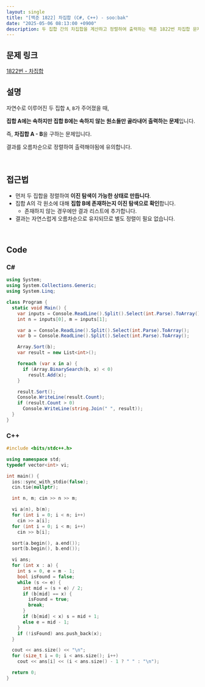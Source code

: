 ```yaml
---
layout: single
title: "[백준 1822] 차집합 (C#, C++) - soo:bak"
date: "2025-05-06 08:13:00 +0900"
description: 두 집합 간의 차집합을 계산하고 정렬하여 출력하는 백준 1822번 차집합 문제의 C# 및 C++ 풀이 및 해설
---
```


## 문제 링크
[1822번 - 차집합](https://www.acmicpc.net/problem/1822)

## 설명
자연수로 이루어진 두 집합 `A`, `B`가 주어졌을 때,

**집합 A에는 속하지만 집합 B에는 속하지 않는 원소들만 골라내어 출력하는 문제**입니다.

즉, **차집합 A - B**을 구하는 문제입니다.

결과를 오름차순으로 정렬하여 출력해야됨에 유의합니다.

<br>

## 접근법
- 먼저 두 집합을 정렬하여 **이진 탐색이 가능한 상태로 만듭니다**.
- 집합 A의 각 원소에 대해 **집합 B에 존재하는지 이진 탐색으로 확인**합니다.
  - 존재하지 않는 경우에만 결과 리스트에 추가합니다.
- 결과는 자연스럽게 오름차순으로 유지되므로 별도 정렬이 필요 없습니다.

<br>

## Code

### C#

```csharp
using System;
using System.Collections.Generic;
using System.Linq;

class Program {
  static void Main() {
    var inputs = Console.ReadLine().Split().Select(int.Parse).ToArray();
    int n = inputs[0], m = inputs[1];

    var a = Console.ReadLine().Split().Select(int.Parse).ToArray();
    var b = Console.ReadLine().Split().Select(int.Parse).ToArray();

    Array.Sort(b);
    var result = new List<int>();

    foreach (var x in a) {
      if (Array.BinarySearch(b, x) < 0)
        result.Add(x);
    }

    result.Sort();
    Console.WriteLine(result.Count);
    if (result.Count > 0)
      Console.WriteLine(string.Join(" ", result));
  }
}
```

### C++

```cpp
#include <bits/stdc++.h>

using namespace std;
typedef vector<int> vi;

int main() {
  ios::sync_with_stdio(false);
  cin.tie(nullptr);

  int n, m; cin >> n >> m;

  vi a(n), b(m);
  for (int i = 0; i < n; i++)
    cin >> a[i];
  for (int i = 0; i < m; i++)
    cin >> b[i];

  sort(a.begin(), a.end());
  sort(b.begin(), b.end());

  vi ans;
  for (int x : a) {
    int s = 0, e = m - 1;
    bool isFound = false;
    while (s <= e) {
      int mid = (s + e) / 2;
      if (b[mid] == x) {
        isFound = true;
        break;
      }
      if (b[mid] < x) s = mid + 1;
      else e = mid - 1;
    }
    if (!isFound) ans.push_back(x);
  }

  cout << ans.size() << "\n";
  for (size_t i = 0; i < ans.size(); i++)
    cout << ans[i] << (i < ans.size() - 1 ? " " : "\n");

  return 0;
}
```
